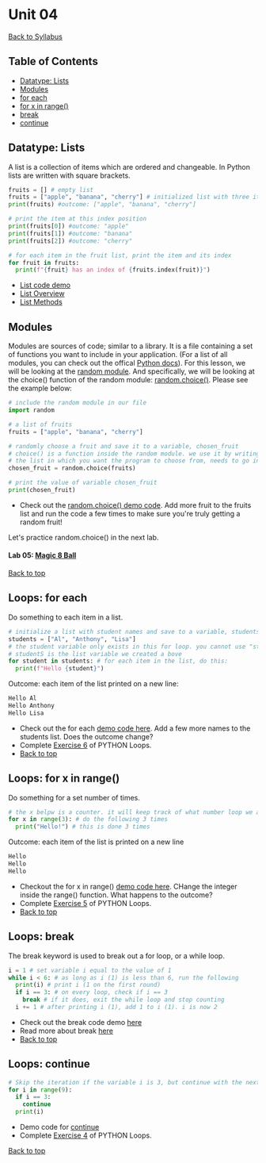 # <a id="top"></a>Unit 04
[Back to Syllabus](../README.md)

## Table of Contents
- [Datatype: Lists](#lists)
- [Modules](#modules)
- [for each](#each)
- [for x in range()](#range)
- [break](#break)
- [continue](#continue)

## <a id="lists"></a>Datatype: Lists

A list is a collection of items which are ordered and changeable. In Python lists are written with square brackets.

```python
fruits = [] # empty list
fruits = ["apple", "banana", "cherry"] # initialized list with three items
print(fruits) #outcome: ["apple", "banana", "cherry"]

# print the item at this index position
print(fruits[0]) #outcome: "apple"
print(fruits[1]) #outcome: "banana"
print(fruits[2]) #outcome: "cherry"

# for each item in the fruit list, print the item and its index
for fruit in fruits:
  print(f"{fruit} has an index of {fruits.index(fruit)}")
```
- [List code demo](https://repl.it/@pdxadmin/lists)
- [List Overview](https://www.w3schools.com/python/python_lists.asp)
- [List Methods](https://www.w3schools.com/python/python_ref_list.asp)

## <a id="modules"></a>Modules
Modules are sources of code; similar to a library. It is a file containing a set of functions you want to include in your application. (For a list of all modules, you can check out the offical [Python docs](https://docs.python.org/3/py-modindex.html)). For this lesson, we will be looking at the [random module](https://pynative.com/python-random-module/). And specifically, we will be looking at the choice() function of the random module: [random.choice()](https://www.w3schools.com/python/ref_random_choice.asp). Please see the example below:

```python
# include the random module in our file
import random

# a list of fruits
fruits = ["apple", "banana", "cherry"]

# randomly choose a fruit and save it to a variable, chosen_fruit
# choice() is a function inside the random module. we use it by writing random.choice()
# the list in which you want the program to choose from, needs to go inside the parenthesis of choice()
chosen_fruit = random.choice(fruits)

# print the value of variable chosen_fruit
print(chosen_fruit)
```
- Check out the [random.choice() demo code](https://repl.it/@pdxadmin/randomchoice). Add more fruit to the fruits list and run the code a few times to make sure you're truly getting a random fruit!

Let's practice random.choice() in the next lab.

#### Lab 05: [Magic 8 Ball](/labs/magic-8-ball.md)

[Back to top](#top)

## <a id="each"></a>Loops: for each

Do something to each item in a list.

```python
# initialize a list with student names and save to a variable, students
students = ["Al", "Anthony", "Lisa"]
# the student variable only exists in this for loop. you cannot use "student" anywhere else
# studentS is the list variable we created a bove
for student in students: # for each item in the list, do this:
  print(f"Hello {student}")
```

Outcome: each item of the list printed on a new line:

```bash
Hello Al
Hello Anthony
Hello Lisa
```

- Check out the for each [demo code here](https://repl.it/@pdxadmin/for-each). Add a few more names to the students list. Does the outcome change?
- Complete [Exercise 6](https://www.w3schools.com/python/exercise.asp?filename=exercise_for_loops3) of PYTHON Loops.
- [Back to top](#top)

## <a id="range"></a>Loops: for x in range()

Do something for a set number of times.

```python
# the x belpw is a counter. it will keep track of what number loop we are on
for x in range(3): # do the following 3 times
  print("Hello!") # this is done 3 times
```

Outcome: each item of the list is printed on a new line

```bash
Hello
Hello
Hello
```

- Checkout the for x in range() [demo code here](https://repl.it/@pdxadmin/for-x-in-range). CHange the integer inside the range() function. What happens to the outcome?
- Complete [Exercise 5](https://www.w3schools.com/python/exercise.asp?filename=exercise_for_loops2) of PYTHON Loops.
- [Back to top](#top)

## <a id="break"></a>Loops: break

The break keyword is used to break out a for loop, or a while loop.

```python
i = 1 # set variable i equal to the value of 1
while i < 6: # as long as i (1) is less than 6, run the following
  print(i) # print i (1 on the first round)
  if i == 3: # on every loop, check if i == 3
    break # if it does, exit the while loop and stop counting
  i += 1 # after printing i (1), add 1 to i (1). i is now 2
```
- Check out the break code demo [here](https://repl.it/@pdxadmin/break)
- Read more about break [here](https://www.w3schools.com/python/ref_keyword_break.asp)
- [Back to top](#top)

## <a id="continue"></a>Loops: continue

```python
# Skip the iteration if the variable i is 3, but continue with the next iteration:
for i in range(9):
  if i == 3:
    continue
  print(i)
```
- Demo code for [continue](https://repl.it/@pdxadmin/continue)
- Complete [Exercise 4](https://www.w3schools.com/python/exercise.asp?filename=exercise_for_loops1) of PYTHON Loops.

[Back to top](#top)
